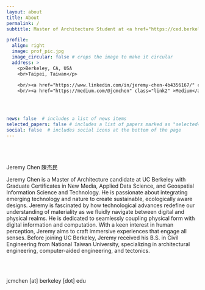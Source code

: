 ```yaml
---
layout: about
title: About
permalink: /
subtitle: Master of Architecture Student at <a href="https://ced.berkeley.edu/">UC Berkeley CED</a>. 

profile:
  align: right
  image: prof_pic.jpg
  image_circular: false # crops the image to make it circular
  address: >
    <p>Berkeley, CA, USA
    <br>Taipei, Taiwan</p>
 
    <br/><a href="https://www.linkedin.com/in/jeremy-chen-4b4356167/" class="link2">LinkedIn</a>
    <br/><a href="https://medium.com/@jcmchen" class="link2" >Medium</a>
   
    


news: false  # includes a list of news items
selected_papers: false # includes a list of papers marked as "selected={true}"
social: false  # includes social icons at the bottom of the page
---
```

<br/>
<br/>
<br/>
Jeremy Chen 陳杰民

Jeremy Chen is a Master of Architecture candidate at UC Berkeley with Graduate Certificates in New Media, Applied Data Science, and Geospatial Information Science and Technology. He is passionate about integrating emerging technology and nature to create sustainable, ecologically aware designs. Jeremy is fascinated by how technological advances redefine our understanding of materiality as we fluidly navigate between digital and physical realms. He is dedicated to seamlessly coupling physical form with digital information and computation. With a keen interest in human perception, Jeremy aims to craft immersive experiences that engage all senses. Before joining UC Berkeley, Jeremy received his B.S. in Civil Engineering from National Taiwan University, specializing in architectural engineering, computer-aided engineering, and tectonics.

<br/><br/>

jcmchen [at] berkeley [dot] edu 




<!-- Write your biography here. Tell the world about yourself. Link to your favorite [subreddit](http://reddit.com). You can put a picture in, too. The code is already in, just name your picture `prof_pic.jpg` and put it in the `img/` folder.

Put your address / P.O. box / other info right below your picture. You can also disable any these elements by editing `profile` property of the YAML header of your `_pages/about.md`. Edit `_bibliography/papers.bib` and Jekyll will render your [publications page](/al-folio/publications/) automatically.

Link to your social media connections, too. This theme is set up to use [Font Awesome icons](http://fortawesome.github.io/Font-Awesome/) and [Academicons](https://jpswalsh.github.io/academicons/), like the ones below. Add your Facebook, Twitter, LinkedIn, Google Scholar, or just disable all of them. -->

